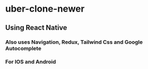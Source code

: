 # uber-clone-newer

## Using React Native

### Also uses Navigation, Redux, Tailwind Css and Google Autocomplete

### For IOS and Android
